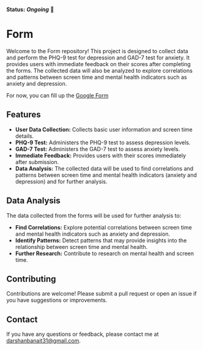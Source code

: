 **Status:** **_Ongoing_** 🚧
# Form

Welcome to the Form repository! This project is designed to collect data and perform the PHQ-9 test for depression and GAD-7 test for anxiety. It provides users with immediate feedback on their scores after completing the forms. The collected data will also be analyzed to explore correlations and patterns between screen time and mental health indicators such as anxiety and depression.

For now, you can fill up the [Google Form](https://forms.gle/Fir6BtZzeEtTnAGs7)

## Features

- **User Data Collection:** Collects basic user information and screen time details.
- **PHQ-9 Test:** Administers the PHQ-9 test to assess depression levels.
- **GAD-7 Test:** Administers the GAD-7 test to assess anxiety levels.
- **Immediate Feedback:** Provides users with their scores immediately after submission.
- **Data Analysis:** The collected data will be used to find correlations and patterns between screen time and mental health indicators (anxiety and depression) and for further analysis.

## Data Analysis

The data collected from the forms will be used for further analysis to:

- **Find Correlations:** Explore potential correlations between screen time and mental health indicators such as anxiety and depression.
- **Identify Patterns:** Detect patterns that may provide insights into the relationship between screen time and mental health.
- **Further Research:** Contribute to research on mental health and screen time.

## Contributing

Contributions are welcome! Please submit a pull request or open an issue if you have suggestions or improvements.

## Contact

If you have any questions or feedback, please contact me at [darshanbanait31@gmail.com](mailto:darshanbanait31@gmail.com).
